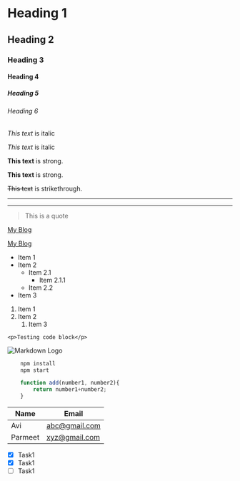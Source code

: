 <!-- Headings -->
# Heading 1
## Heading 2
### Heading 3
#### Heading 4
##### Heading 5
###### Heading 6

<!-- Italics -->
*This text* is italic

_This text_ is italic

<!-- Strong -->
**This text** is strong.

__This text__ is strong.

<!-- Strikehrough -->
~~This text~~ is strikethrough.

<!-- Horizontal rule -->

--- 
___


<!-- BlockQuote -->
> This is a quote


<!-- Link without toolip -->
[My Blog](https://www.instagram.com/avi.codes)

<!-- Link with tooltip -->
[My Blog](https://www.instagram.com/avi.codes "My instagram blog")



<!-- Unorder List -->
* Item 1
* Item 2
    * Item 2.1
        * Item 2.1.1
    * Item 2.2
* Item 3

<!-- Ordered List -->
1. Item 1
1. Item 2
    1. Item 3


<!-- Inline Code block -->
`<p>Testing code block</p>`

<!-- Images -->
![Markdown Logo](https://markdown-here.com/img/icon256.png)


<!----------------------------

 Github exclusive markdown

 ---------------------------->

``` bash
    npm install
    npm start
```

```javascript
    function add(number1, number2){
        return number1+number2;
    }
```

<!-- Tables -->
|Name|Email|
|-------|--------------|
|Avi    | abc@gmail.com|
|Parmeet| xyz@gmail.com|

<!-- To-Do List -->
* [X] Task1
* [X] Task1
* [ ] Task1